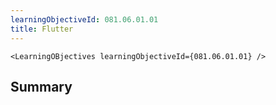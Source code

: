 ```yaml
---
learningObjectiveId: 081.06.01.01
title: Flutter
---
```


```tsx eval
<LearningOBjectives learningObjectiveId={081.06.01.01} />
```

## Summary

